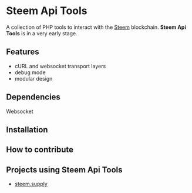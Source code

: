 Steem Api Tools
=========================

A collection of PHP tools to interact with the [Steem](https://github.com/steemit/steem) blockchain. **Steem Api Tools** is in a very early stage.

Features
--------

* cURL and websocket transport layers
* debug mode
* modular design

Dependencies
------------

Websocket

Installation
------------


How to contribute
-----------------


Projects using Steem Api Tools
------------------------------

* [steem.supply](http://steem.supply)
